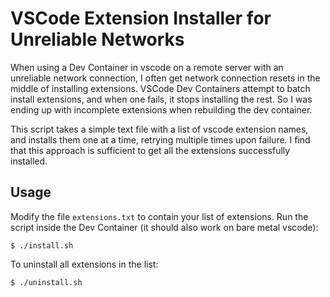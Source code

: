 # VSCode Extension Installer for Unreliable Networks

When using a Dev Container in vscode on a remote server with an unreliable network connection,
I often get network connection resets in the middle of installing extensions.
VSCode Dev Containers attempt to batch install extensions, and when one fails, it stops
installing the rest. So I was ending up with incomplete extensions when rebuilding the
dev container.

This script takes a simple text file with a list of vscode extension names, and installs
them one at a time, retrying multiple times upon failure. I find that this approach is sufficient to get all the extensions successfully installed.

## Usage

Modify the file `extensions.txt` to contain your list of extensions. Run the script
inside the Dev Container (it should also work on bare metal vscode):

```
$ ./install.sh
```

To uninstall all extensions in the list:

```
$ ./uninstall.sh
```
